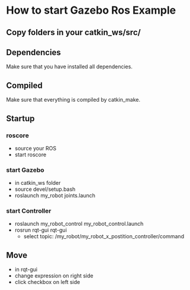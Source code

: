 # How to start Gazebo Ros Example

## Copy folders in your catkin_ws/src/

## Dependencies
Make sure that you have installed all dependencies.

## Compiled
Make sure that everything is compiled by catkin_make.

## Startup
### roscore
- source your ROS
- start roscore
### start Gazebo
- in catkin_ws folder
- source devel/setup.bash
- roslaunch my_robot joints.launch
### start Controller
- roslaunch my_robot_control my_robot_control.launch
- rosrun rqt-gui rqt-gui
  - select topic: /my_robot/my_robot_x_postition_controller/command

## Move
- in rqt-gui
- change expression on right side
- click checkbox on left side
